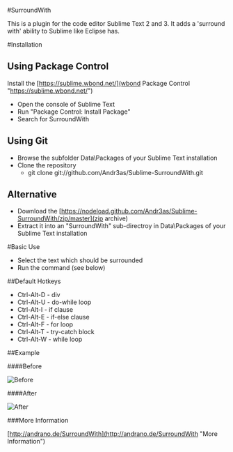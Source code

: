 #SurroundWith

This is a plugin for the code editor Sublime Text 2 and 3. It adds a 'surround with' ability to Sublime like Eclipse has.

#Installation

## Using Package Control

Install the [https://sublime.wbond.net/](wbond Package Control "https://sublime.wbond.net/")  

- Open the console of Sublime Text
- Run "Package Control: Install Package"
- Search for SurroundWith

## Using Git

- Browse the subfolder Data\Packages of your Sublime Text installation
- Clone the repository
    - git clone git://github.com/Andr3as/Sublime-SurroundWith.git

## Alternative

- Download the [https://nodeload.github.com/Andr3as/Sublime-SurroundWith/zip/master](zip archive) 
- Extract it into an "SurroundWith" sub-directroy in Data\Packages of your Sublime Text installation


#Basic Use

- Select the text which should be surrounded
- Run the command (see below)

##Default Hotkeys

- Ctrl-Alt-D  - div  
- Ctrl-Alt-U  - do-while loop  
- Ctrl-Alt-I  - if clause  
- Ctrl-Alt-E  - if-else clause  
- Ctrl-Alt-F  - for loop  
- Ctrl-Alt-T  - try-catch block  
- Ctrl-Alt-W  - while loop  


##Example

####Before

![Before](http://andrano.de/SurroundWith/img/example3.jpg "Before")

####After

![After](http://andrano.de/SurroundWith/img/example4.jpg "After")

###More Information

[http://andrano.de/SurroundWith](http://andrano.de/SurroundWith "More Information")